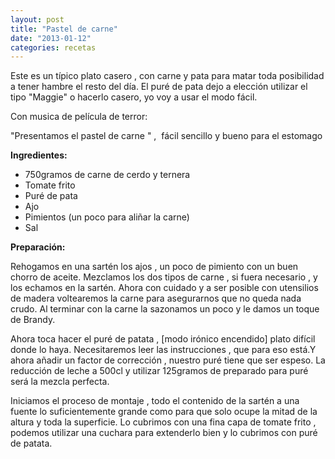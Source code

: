 ```yaml
---
layout: post
title: "Pastel de carne"
date: "2013-01-12"
categories: recetas
---
```


Este es un típico plato casero , con carne y pata para matar toda posibilidad a tener hambre el resto del día. El puré de pata dejo a elección utilizar el tipo "Maggie" o hacerlo casero, yo voy a usar el modo fácil.

Con musica de película de terror:

"Presentamos el pastel de carne " ,  fácil sencillo y bueno para el estomago

**Ingredientes:**

- 750gramos de carne de cerdo y ternera
- Tomate frito
- Puré de pata
- Ajo
- Pimientos (un poco para aliñar la carne)
- Sal

**Preparación:**

Rehogamos en una sartén los ajos , un poco de pimiento con un buen chorro de aceite. Mezclamos los dos tipos de carne , si fuera necesario , y los echamos en la sartén. Ahora con cuidado y a ser posible con utensilios de madera voltearemos la carne para asegurarnos que no queda nada crudo. Al terminar con la carne la sazonamos un poco y le damos un toque de Brandy.

Ahora toca hacer el puré de patata , \[modo irónico encendido\] plato difícil donde lo haya. Necesitaremos leer las instrucciones , que para eso está.Y ahora añadir un factor de corrección , nuestro puré tiene que ser espeso. La reducción de leche a 500cl y utilizar 125gramos de preparado para puré será la mezcla perfecta.

Iniciamos el proceso de montaje , todo el contenido de la sartén a una fuente lo suficientemente grande como para que solo ocupe la mitad de la altura y toda la superficie. Lo cubrimos con una fina capa de tomate frito , podemos utilizar una cuchara para extenderlo bien y lo cubrimos con puré de patata.
